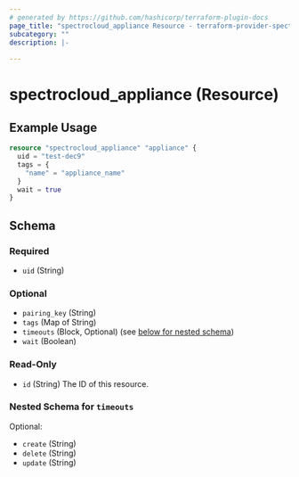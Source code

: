 ```yaml
---
# generated by https://github.com/hashicorp/terraform-plugin-docs
page_title: "spectrocloud_appliance Resource - terraform-provider-spectrocloud"
subcategory: ""
description: |-
  
---
```


# spectrocloud_appliance (Resource)



## Example Usage

```terraform
resource "spectrocloud_appliance" "appliance" {
  uid = "test-dec9"
  tags = {
    "name" = "appliance_name"
  }
  wait = true
}
```

<!-- schema generated by tfplugindocs -->
## Schema

### Required

- `uid` (String)

### Optional

- `pairing_key` (String)
- `tags` (Map of String)
- `timeouts` (Block, Optional) (see [below for nested schema](#nestedblock--timeouts))
- `wait` (Boolean)

### Read-Only

- `id` (String) The ID of this resource.

<a id="nestedblock--timeouts"></a>
### Nested Schema for `timeouts`

Optional:

- `create` (String)
- `delete` (String)
- `update` (String)


